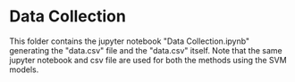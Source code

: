 # Data Collection

This folder contains the jupyter notebook "Data Collection.ipynb" generating the "data.csv" file and the "data.csv" itself. Note that the same 
jupyter notebook and csv file are used for both the methods using the SVM models. 

